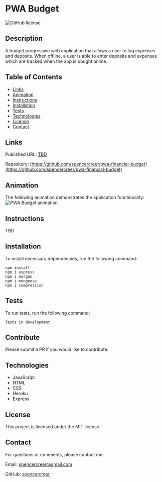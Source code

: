# PWA Budget
![GitHub license](https://img.shields.io/badge/license-MIT-blue.svg)

## Description
A budget progressive web application that allows a user to log expenses and deposits. When offline, a user is able to enter deposits and expenses which are tracked when the app is bought online.

## Table of Contents
* [Links](#links)
* [Animation](#animation) 
* [Instructions](#instructions) 
* [Installation](#installations) 
* [Tests](#tests) 
* [Technologies](#technologies)  
* [License](#license)
* [Contact](#contact)

## Links
Published URL: [TBD](TBD)

Repository: [https://github.com/spencercreer/pwa-financial-budget](https://github.com/spencercreer/pwa-financial-budget)


## Animation
The following animation demonstrates the application functionality:
![PWA Budget animation](TBD)

## Instructions
TBD

## Installation
To install necessary dependencies, run the following command:

  ```
  npm install
  npm i express
  npm i morgan
  npm i mongoose
  npm i compression
  ```
## Tests
To run tests, run the following command:

  ```
  Tests in development
  ```
    
## Contribute
Please submit a PR if you would like to contribute.

## Technologies
 * JavaScript
 * HTML
 * CSS
 * Heroku
 * Express


## License
This project is licensed under the MIT license.

## Contact
For questions or comments, please contact me.

Email: <a href="mailto: spencercreer@gmail.com" target="_blank">spencercreer@gmail.com</a>

GitHub: [spencercreer](https://github.com/spencercreer/)
